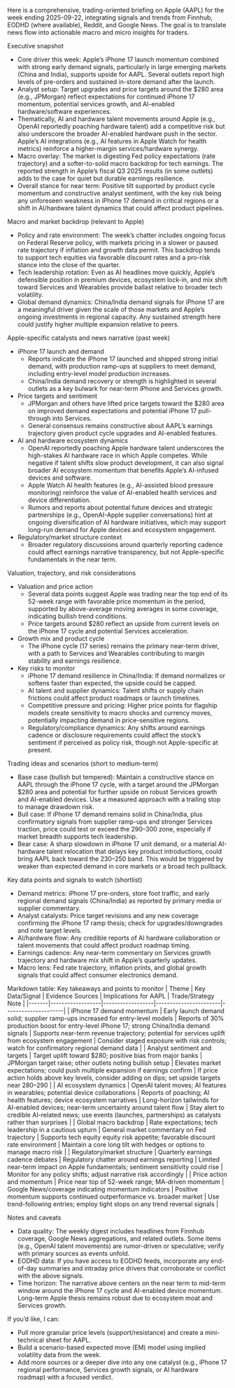 Here is a comprehensive, trading-oriented briefing on Apple (AAPL) for the week ending 2025-09-22, integrating signals and trends from Finnhub, EODHD (where available), Reddit, and Google News. The goal is to translate news flow into actionable macro and micro insights for traders.

Executive snapshot
- Core driver this week: Apple’s iPhone 17 launch momentum combined with strong early demand signals, particularly in large emerging markets (China and India), supports upside for AAPL. Several outlets report high levels of pre-orders and sustained in-store demand after the launch.
- Analyst setup: Target upgrades and price targets around the $280 area (e.g., JPMorgan) reflect expectations for continued iPhone 17 momentum, potential services growth, and AI-enabled hardware/software experiences.
- Thematically, AI and hardware talent movements around Apple (e.g., OpenAI reportedly poaching hardware talent) add a competitive risk but also underscore the broader AI-enabled hardware push in the sector. Apple’s AI integrations (e.g., AI features in Apple Watch for health metrics) reinforce a higher-margin services/hardware synergy.
- Macro overlay: The market is digesting Fed policy expectations (rate trajectory) and a softer-to-solid macro backdrop for tech earnings. The reported strength in Apple’s fiscal Q3 2025 results (in some outlets) adds to the case for quiet but durable earnings resilience.
- Overall stance for near term: Positive tilt supported by product cycle momentum and constructive analyst sentiment, with the key risk being any unforeseen weakness in iPhone 17 demand in critical regions or a shift in AI/hardware talent dynamics that could affect product pipelines.

Macro and market backdrop (relevant to Apple)
- Policy and rate environment: The week’s chatter includes ongoing focus on Federal Reserve policy, with markets pricing in a slower or paused rate trajectory if inflation and growth data permit. This backdrop tends to support tech equities via favorable discount rates and a pro-risk stance into the close of the quarter.
- Tech leadership rotation: Even as AI headlines move quickly, Apple’s defensible position in premium devices, ecosystem lock-in, and mix shift toward Services and Wearables provide ballast relative to broader tech volatility.
- Global demand dynamics: China/India demand signals for iPhone 17 are a meaningful driver given the scale of those markets and Apple’s ongoing investments in regional capacity. Any sustained strength here could justify higher multiple expansion relative to peers.

Apple-specific catalysts and news narrative (past week)
- iPhone 17 launch and demand
  - Reports indicate the iPhone 17 launched and shipped strong initial demand, with production ramp-ups at suppliers to meet demand, including entry-level model production increases.
  - China/India demand recovery or strength is highlighted in several outlets as a key bulwark for near-term iPhone and Services growth.
- Price targets and sentiment
  - JPMorgan and others have lifted price targets toward the $280 area on improved demand expectations and potential iPhone 17 pull-through into Services.
  - General consensus remains constructive about AAPL’s earnings trajectory given product cycle upgrades and AI-enabled features.
- AI and hardware ecosystem dynamics
  - OpenAI reportedly poaching Apple hardware talent underscores the high-stakes AI hardware race in which Apple competes. While negative if talent shifts slow product development, it can also signal broader AI ecosystem momentum that benefits Apple’s AI-infused devices and software.
  - Apple Watch AI health features (e.g., AI-assisted blood pressure monitoring) reinforce the value of AI-enabled health services and device differentiation.
  - Rumors and reports about potential future devices and strategic partnerships (e.g., OpenAI-Apple supplier conversations) hint at ongoing diversification of AI hardware initiatives, which may support long-run demand for Apple devices and ecosystem engagement.
- Regulatory/market structure context
  - Broader regulatory discussions around quarterly reporting cadence could affect earnings narrative transparency, but not Apple-specific fundamentals in the near term.

Valuation, trajectory, and risk considerations
- Valuation and price action
  - Several data points suggest Apple was trading near the top end of its 52-week range with favorable price momentum in the period, supported by above-average moving averages in some coverage, indicating bullish trend conditions.
  - Price targets around $280 reflect an upside from current levels on the iPhone 17 cycle and potential Services acceleration.
- Growth mix and product cycle
  - The iPhone cycle (17 series) remains the primary near-term driver, with a path to Services and Wearables contributing to margin stability and earnings resilience.
- Key risks to monitor
  - iPhone 17 demand resilience in China/India: If demand normalizes or softens faster than expected, the upside could be capped.
  - AI talent and supplier dynamics: Talent shifts or supply chain frictions could affect product roadmaps or launch timelines.
  - Competitive pressure and pricing: Higher price points for flagship models create sensitivity to macro shocks and currency moves, potentially impacting demand in price-sensitive regions.
  - Regulatory/compliance dynamics: Any shifts around earnings cadence or disclosure requirements could affect the stock’s sentiment if perceived as policy risk, though not Apple-specific at present.

Trading ideas and scenarios (short to medium-term)
- Base case (bullish but tempered): Maintain a constructive stance on AAPL through the iPhone 17 cycle, with a target around the JPMorgan $280 area and potential for further upside on robust Services growth and AI-enabled devices. Use a measured approach with a trailing stop to manage drawdown risk.
- Bull case: If iPhone 17 demand remains solid in China/India, plus confirmatory signals from supplier ramp-ups and stronger Services traction, price could test or exceed the $290–$300 zone, especially if market breadth supports tech leadership.
- Bear case: A sharp slowdown in iPhone 17 unit demand, or a material AI-hardware talent relocation that delays key product introductions, could bring AAPL back toward the $230–$250 band. This would be triggered by weaker than expected demand in core markets or a broad tech pullback.

Key data points and signals to watch (shortlist)
- Demand metrics: iPhone 17 pre-orders, store foot traffic, and early regional demand signals (China/India) as reported by primary media or supplier commentary.
- Analyst catalysts: Price target revisions and any new coverage confirming the iPhone 17 ramp thesis; check for upgrades/downgrades and note target levels.
- AI/hardware flow: Any credible reports of AI hardware collaboration or talent movements that could affect product roadmap timing.
- Earnings cadence: Any near-term commentary on Services growth trajectory and hardware mix shift in Apple’s quarterly updates.
- Macro lens: Fed rate trajectory, inflation prints, and global growth signals that could affect consumer electronics demand.

Markdown table: Key takeaways and points to monitor
| Theme | Key Data/Signal | Evidence Sources | Implications for AAPL | Trade/Strategy Note |
|-------|------------------|------------------|-----------------------|---------------------|
| iPhone 17 demand momentum | Early launch demand solid; supplier ramp-ups increased for entry-level models | Reports of 30% production boost for entry-level iPhone 17; strong China/India demand signals | Supports near-term revenue trajectory; potential for services uplift from ecosystem engagement | Consider staged exposure with risk controls; watch for confirmatory regional demand data |
| Analyst sentiment and targets | Target uplift toward $280; positive bias from major banks | JPMorgan target raise; other outlets noting bullish setup | Elevates market expectations; could push multiple expansion if earnings confirm | If price action holds above key levels, consider adding on dips; set upside targets near $280–$290 |
| AI ecosystem dynamics | OpenAI talent moves; AI features in wearables; potential device collaborations | Reports of poaching; AI health features; device ecosystem narratives | Long-horizon tailwinds for AI-enabled devices; near-term uncertainty around talent flow | Stay alert to credible AI-related news; use events (launches, partnerships) as catalysts rather than surprises |
| Global macro backdrop | Rate expectations; tech leadership in a cautious upturn | General market commentary on Fed trajectory | Supports tech equity equity risk appetite; favorable discount rate environment | Maintain a core long tilt with hedges or options to manage macro risk |
| Regulatory/market structure | Quarterly earnings cadence debates | Regulatory chatter around earnings reporting | Limited near-term impact on Apple fundamentals; sentiment sensitivity could rise | Monitor for any policy shifts; adjust narrative risk accordingly |
| Price action and momentum | Price near top of 52-week range; MA-driven momentum | Google News/coverage indicating momentum indicators | Positive momentum supports continued outperformance vs. broader market | Use trend-following entries; employ tight stops on any trend reversal signals |

Notes and caveats
- Data quality: The weekly digest includes headlines from Finnhub coverage, Google News aggregations, and related outlets. Some items (e.g., OpenAI talent movements) are rumor-driven or speculative; verify with primary sources as events unfold.
- EODHD data: If you have access to EODHD feeds, incorporate any end-of-day summaries and intraday price drivers that corroborate or conflict with the above signals.
- Time horizon: The narrative above centers on the near term to mid-term window around the iPhone 17 cycle and AI-enabled device momentum. Long-term Apple thesis remains robust due to ecosystem moat and Services growth.

If you’d like, I can:
- Pull more granular price levels (support/resistance) and create a mini-technical sheet for AAPL.
- Build a scenario-based expected move (EM) model using implied volatility data from the week.
- Add more sources or a deeper dive into any one catalyst (e.g., iPhone 17 regional performance, Services growth signals, or AI hardware roadmap) with a focused verdict.